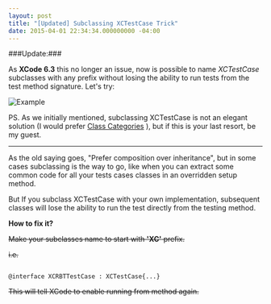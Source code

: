 ```yaml
---
layout: post
title: "[Updated] Subclassing XCTestCase Trick"
date: 2015-04-01 22:34:34.000000000 -04:00
---
```

###Update:###


As **XCode 6.3** this no longer an issue, now is possible to name *XCTestCase* subclasses with any prefix without losing the ability to run tests from the test method signature. Let's try:

![Example](http://f.cl.ly/items/1D1C172w3E3k3O2M3V0A/Image%202015-04-22%20at%208.55.55%20PM.png)

PS. As we initially mentioned, subclassing XCTestCase is not an elegant solution (I would prefer [Class Categories](https://developer.apple.com/library/ios/documentation/Cocoa/Conceptual/ProgrammingWithObjectiveC/CustomizingExistingClasses/CustomizingExistingClasses.html) ), but if this is your last resort, be my guest. 

* * *

As the old saying goes, "Prefer composition over inheritance", but in some cases subclassing is the way to go, like when you can extract some common code for all your tests cases classes in an overridden setup method. 


But If you subclass XCTestCase with your own implementation, subsequent classes will lose  the ability to run the test directly from the testing method. 

**How to fix it?**

~~Make your subclasses name to start with **'XC'** prefix.~~

~~i.e.~~ 
<pre><code class="language-objectivec">
@interface XCRBTTestCase : XCTestCase{...}
</code></pre>

~~This will tell XCode to enable running from method again.~~
